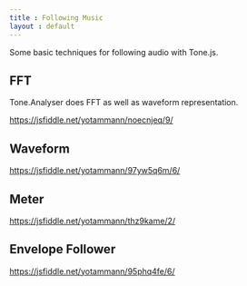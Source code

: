```yaml
---
title : Following Music
layout : default
---
```


Some basic techniques for following audio with Tone.js. 

## FFT

Tone.Analyser does FFT as well as waveform representation. 

https://jsfiddle.net/yotammann/noecnjeq/9/

## Waveform

https://jsfiddle.net/yotammann/97yw5q6m/6/

## Meter

https://jsfiddle.net/yotammann/thz9kame/2/

## Envelope Follower

https://jsfiddle.net/yotammann/95phq4fe/6/
